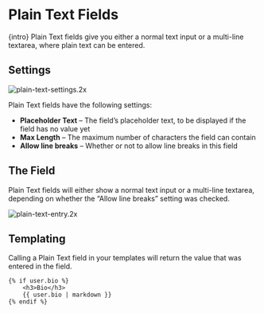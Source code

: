 # Plain Text Fields

{intro} Plain Text fields give you either a normal text input or a multi-line textarea, where plain text can be entered.

## Settings

![plain-text-settings.2x](https://craftcmsassets.craftcdn.com/images/docs/field-types/plain-text/plain-text-settings.2x.png)

Plain Text fields have the following settings:

*   **Placeholder Text** – The field’s placeholder text, to be displayed if the field has no value yet
*   **Max Length** – The maximum number of characters the field can contain
*   **Allow line breaks** – Whether or not to allow line breaks in this field

## The Field

Plain Text fields will either show a normal text input or a multi-line textarea, depending on whether the “Allow line breaks” setting was checked.

![plain-text-entry.2x](https://craftcmsassets.craftcdn.com/images/docs/field-types/plain-text/plain-text-entry.2x.png)

## Templating

Calling a Plain Text field in your templates will return the value that was entered in the field.

```twig
{% if user.bio %}
    <h3>Bio</h3>
    {{ user.bio | markdown }}
{% endif %}
```
